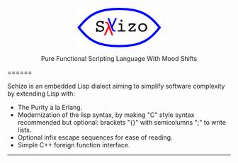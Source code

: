 <p align="center">
  <img src="https://github.com/eloraiby/schizo/blob/master/docs/schizo-icon.png" />
</p>
<p align="center">
  Pure Functional Scripting Language With Mood Shifts
</p>

======

Schizo is an embedded Lisp dialect aiming to simplify software complexity by extending Lisp with:
* The Purity a la Erlang.
* Modernization of the lisp syntax, by making "C" style syntax recommended but optional: brackets "{}" with semicolumns ";" to write lists.
* Optional infix escape sequences for ease of reading.
* Simple C++ foreign function interface.

------

